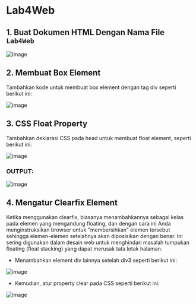 # Lab4Web

## 1. Buat Dokumen HTML Dengan Nama File `Lab4Web`

![image](https://github.com/Aliyahasmarani/Lab4Web/assets/115197672/a3d40204-703a-4e51-a85e-f2a7f1fdf01d)

## 2. Membuat Box Element

Tambahkan kode untuk membuat box element dengan tag div seperti berikut ini:

![image](https://github.com/Aliyahasmarani/Lab4Web/assets/115197672/00300fcf-2bea-4f37-a381-a03cb9afe783)

## 3. CSS Float Property

Tambahkan deklarasi CSS pada head untuk membuat float element, seperti berikut ini:

![image](https://github.com/Aliyahasmarani/Lab4Web/assets/115197672/30425452-7adc-4ee1-8acd-1d7f8ce69630)

### OUTPUT:

![image](https://github.com/Aliyahasmarani/Lab4Web/assets/115197672/9b3aed9b-3f25-47b7-a5e9-8f5c67107559)

## 4. Mengatur Clearfix Element

Ketika menggunakan clearfix, biasanya menambahkannya sebagai kelas pada elemen yang mengandung floating, dan dengan cara ini Anda menginstruksikan browser untuk "membersihkan" elemen tersebut sehingga elemen-elemen setelahnya akan diposisikan dengan benar. Ini sering digunakan dalam desain web untuk menghindari masalah tumpukan floating (float stacking) yang dapat merusak tata letak halaman.

- Menambahkan element div lainnya setelah div3 seperti berikut ini:
  
![image](https://github.com/Aliyahasmarani/Lab4Web/assets/115197672/3599aac6-c3ed-43f1-86a1-fa056bdcd7d7)

- Kemudian, atur property clear pada CSS seperti berikut ini:

![image](https://github.com/Aliyahasmarani/Lab4Web/assets/115197672/036c9c7e-e7c4-45f2-8558-7aee285f2907)



